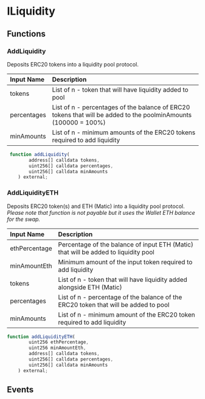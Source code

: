# ILiquidity

## Functions

### AddLiquidity

Deposits ERC20 tokens into a liquidity pool protocol.

| Input Name | Description |
| :--- | :--- |
| tokens | List of n - token that will have liquidity added to pool |
| percentages | List of n - percentages of the balance of ERC20 tokens that will be added to the poolminAmounts \(100000 = 100%\) |
| minAmounts | List of n - minimum amounts of the ERC20 tokens required to add liquidity |

```javascript
 function addLiquidity(
        address[] calldata tokens,
        uint256[] calldata percentages,
        uint256[] calldata minAmounts
    ) external;
```

### AddLiquidityETH

Deposits ERC20 token\(s\) and ETH \(Matic\) into a liquidity pool protocol. _Please note that function is not payable but it uses the Wallet ETH balance for the swap._

| Input Name | Description |
| :--- | :--- |
| ethPercentage | Percentage of the balance of input ETH \(Matic\) that will be added to liquidity pool |
| minAmountEth | Minimum amount of the input token required to add liquidity |
| tokens | List of n - token that will have liquidity added alongside ETH \(Matic\) |
| percentages | List of n - percentage of the balance of the ERC20 token that will be added to pool |
| minAmounts | List of n - minimum amount of the ERC20 token required to add liquidity |

```javascript
function addLiquidityETH(
        uint256 ethPercentage,
        uint256 minAmountEth,
        address[] calldata tokens,
        uint256[] calldata percentages,
        uint256[] calldata minAmounts
    ) external;
```

## Events



